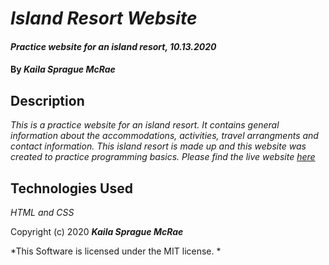 # _Island Resort Website_

#### _Practice website for an island resort, 10.13.2020_

#### By _Kaila Sprague McRae_

## Description

_This is a practice website for an island resort. It contains general information about the accommodations, activities, travel arrangments and contact information. This island resort is made up and this website was created to practice programming basics. Please find the live website [here](http://kaila-spraguemcrae.github.io/island-resort)_

## Technologies Used

_HTML and CSS_

Copyright (c) 2020 **_Kaila Sprague McRae_**

*This Software is licensed under the MIT license. *
